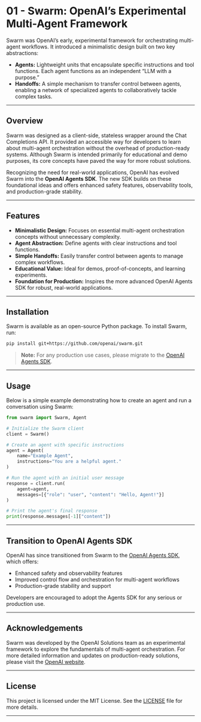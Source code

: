 # 01 - Swarm: OpenAI’s Experimental Multi-Agent Framework

Swarm was OpenAI’s early, experimental framework for orchestrating multi-agent workflows. It introduced a minimalistic design built on two key abstractions:

- **Agents:** Lightweight units that encapsulate specific instructions and tool functions. Each agent functions as an independent “LLM with a purpose.”
- **Handoffs:** A simple mechanism to transfer control between agents, enabling a network of specialized agents to collaboratively tackle complex tasks.

---

## Overview

Swarm was designed as a client-side, stateless wrapper around the Chat Completions API. It provided an accessible way for developers to learn about multi-agent orchestration without the overhead of production-ready systems. Although Swarm is intended primarily for educational and demo purposes, its core concepts have paved the way for more robust solutions.

Recognizing the need for real-world applications, OpenAI has evolved Swarm into the **OpenAI Agents SDK**. The new SDK builds on these foundational ideas and offers enhanced safety features, observability tools, and production-grade stability.

---

## Features

- **Minimalistic Design:** Focuses on essential multi-agent orchestration concepts without unnecessary complexity.
- **Agent Abstraction:** Define agents with clear instructions and tool functions.
- **Simple Handoffs:** Easily transfer control between agents to manage complex workflows.
- **Educational Value:** Ideal for demos, proof-of-concepts, and learning experiments.
- **Foundation for Production:** Inspires the more advanced OpenAI Agents SDK for robust, real-world applications.

---

## Installation

Swarm is available as an open-source Python package. To install Swarm, run:

```bash
pip install git+https://github.com/openai/swarm.git
```

> **Note:** For any production use cases, please migrate to the [OpenAI Agents SDK](#).

---

## Usage

Below is a simple example demonstrating how to create an agent and run a conversation using Swarm:

```python
from swarm import Swarm, Agent

# Initialize the Swarm client
client = Swarm()

# Create an agent with specific instructions
agent = Agent(
    name="Example Agent",
    instructions="You are a helpful agent."
)

# Run the agent with an initial user message
response = client.run(
    agent=agent,
    messages=[{"role": "user", "content": "Hello, Agent!"}]
)

# Print the agent's final response
print(response.messages[-1]["content"])
```

---

## Transition to OpenAI Agents SDK

OpenAI has since transitioned from Swarm to the [OpenAI Agents SDK](#), which offers:
- Enhanced safety and observability features
- Improved control flow and orchestration for multi-agent workflows
- Production-grade stability and support

Developers are encouraged to adopt the Agents SDK for any serious or production use.

---

## Acknowledgements

Swarm was developed by the OpenAI Solutions team as an experimental framework to explore the fundamentals of multi-agent orchestration. For more detailed information and updates on production-ready solutions, please visit the [OpenAI website](https://openai.com).

---

## License

This project is licensed under the MIT License. See the [LICENSE](LICENSE) file for more details.

---